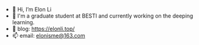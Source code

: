 - 👋 Hi, I’m Elon Li
- 🌱 I'm a graduate student at BESTI and currently working on the deeping learning.
- 💞️ blog: https://elonli.top/
- 📫 email: elonisme@163.com

<!---
Elonisme/Elonisme is a ✨ special ✨ repository because its `README.md` (this file) appears on your GitHub profile.
You can click the Preview link to take a look at your changes.
--->
